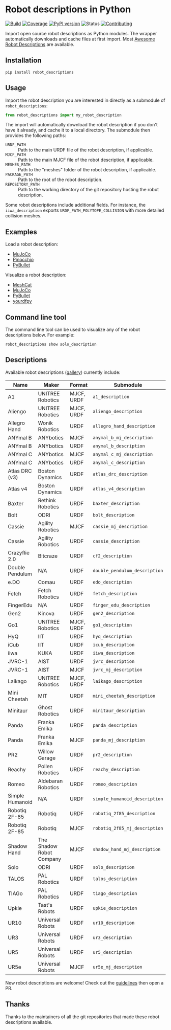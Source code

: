 # Robot descriptions in Python

[![Build](https://img.shields.io/github/workflow/status/stephane-caron/robot_descriptions.py/CI)](https://github.com/stephane-caron/robot_descriptions.py/actions)
[![Coverage](https://coveralls.io/repos/github/stephane-caron/robot_descriptions.py/badge.svg?branch=master)](https://coveralls.io/github/stephane-caron/robot_descriptions.py?branch=master)
[![PyPI version](https://img.shields.io/pypi/v/robot_descriptions)](https://pypi.org/project/robot_descriptions/)
![Status](https://img.shields.io/pypi/status/robot_descriptions)
[![Contributing](https://img.shields.io/badge/PRs-welcome-green.svg)](https://github.com/stephane-caron/robot_descriptions.py/tree/master/CONTRIBUTING.md)

Import open source robot descriptions as Python modules. The wrapper automatically downloads and cache files at first import. Most [Awesome Robot Descriptions](https://github.com/robot-descriptions/awesome-robot-descriptions) are available.

## Installation

```console
pip install robot_descriptions
```

## Usage

Import the robot description you are interested in directly as a submodule of ``robot_descriptions``:

```python
from robot_descriptions import my_robot_description
```

The import will automatically download the robot description if you don't have it already, and cache it to a local directory. The submodule then provides the following paths:

<dl>
    <dt>
        <code>URDF_PATH</code>
    </dt>
    <dd>
        Path to the main URDF file of the robot description, if applicable.
    </dd>
    <dt>
        <code>MJCF_PATH</code>
    </dt>
    <dd>
        Path to the main MJCF file of the robot description, if applicable.
    </dd>
    <dt>
        <code>MESHES_PATH</code>
    </dt>
    <dd>
        Path to the "meshes" folder of the robot description, if applicable.
    </dd>
    <dt>
        <code>PACKAGE_PATH</code>
    </dt>
    <dd>
        Path to the root of the robot description.
    </dd>
    <dt>
        <code>REPOSITORY_PATH</code>
    </dt>
    <dd>
        Path to the working directory of the git repository hosting the robot description.
    </dd>
</dl>

Some robot descriptions include additional fields. For instance, the ``iiwa_description`` exports ``URDF_PATH_POLYTOPE_COLLISION`` with more detailed collision meshes.

## Examples

Load a robot description:

- [MuJoCo](https://github.com/stephane-caron/robot_descriptions.py/tree/master/examples/load_in_mujoco.py)
- [Pinocchio](https://github.com/stephane-caron/robot_descriptions.py/tree/master/examples/load_in_pinocchio.py)
- [PyBullet](https://github.com/stephane-caron/robot_descriptions.py/tree/master/examples/load_in_pybullet.py)

Visualize a robot description:

- [MeshCat](https://github.com/stephane-caron/robot_descriptions.py/tree/master/examples/show_in_meshcat.py)
- [MuJoCo](https://github.com/stephane-caron/robot_descriptions.py/tree/master/examples/show_in_mujoco.py)
- [PyBullet](https://github.com/stephane-caron/robot_descriptions.py/tree/master/examples/show_in_pybullet.py)
- [yourdfpy](https://github.com/stephane-caron/robot_descriptions.py/tree/master/examples/show_in_yourdfpy.py)

## Command line tool

The command line tool can be used to visualize any of the robot descriptions below. For example:

```console
robot_descriptions show solo_description
```

## Descriptions

Available robot descriptions ([gallery](https://github.com/robot-descriptions/awesome-robot-descriptions#gallery)) currently include:

| Name                  | Maker                    | Format     | Submodule                     |
|-----------------------|--------------------------|------------|-------------------------------|
| A1                    | UNITREE Robotics         | MJCF, URDF | `a1_description`              |
| Aliengo               | UNITREE Robotics         | MJCF, URDF | `aliengo_description`         |
| Allegro Hand          | Wonik Robotics           | URDF       | `allegro_hand_description`    |
| ANYmal B              | ANYbotics                | MJCF       | `anymal_b_mj_description`     |
| ANYmal B              | ANYbotics                | URDF       | `anymal_b_description`        |
| ANYmal C              | ANYbotics                | MJCF       | `anymal_c_mj_description`     |
| ANYmal C              | ANYbotics                | URDF       | `anymal_c_description`        |
| Atlas DRC (v3)        | Boston Dynamics          | URDF       | `atlas_drc_description`       |
| Atlas v4              | Boston Dynamics          | URDF       | `atlas_v4_description`        |
| Baxter                | Rethink Robotics         | URDF       | `baxter_description`          |
| Bolt                  | ODRI                     | URDF       | `bolt_description`            |
| Cassie                | Agility Robotics         | MJCF       | `cassie_mj_description`       |
| Cassie                | Agility Robotics         | URDF       | `cassie_description`          |
| Crazyflie 2.0         | Bitcraze                 | URDF       | `cf2_description`             |
| Double Pendulum       | N/A                      | URDF       | `double_pendulum_description` |
| e.DO                  | Comau                    | URDF       | `edo_description`             |
| Fetch                 | Fetch Robotics           | URDF       | `fetch_description`           |
| FingerEdu             | N/A                      | URDF       | `finger_edu_description`      |
| Gen2                  | Kinova                   | URDF       | `gen2_description`            |
| Go1                   | UNITREE Robotics         | MJCF, URDF | `go1_description`             |
| HyQ                   | IIT                      | URDF       | `hyq_description`             |
| iCub                  | IIT                      | URDF       | `icub_description`            |
| iiwa                  | KUKA                     | URDF       | `iiwa_description`            |
| JVRC-1                | AIST                     | URDF       | `jvrc_description`            |
| JVRC-1                | AIST                     | MJCF       | `jvrc_mj_description`         |
| Laikago               | UNITREE Robotics         | MJCF, URDF | `laikago_description`         |
| Mini Cheetah          | MIT                      | URDF       | `mini_cheetah_description`    |
| Minitaur              | Ghost Robotics           | URDF       | `minitaur_description`        |
| Panda                 | Franka Emika             | URDF       | `panda_description`           |
| Panda                 | Franka Emika             | MJCF       | `panda_mj_description`        |
| PR2                   | Willow Garage            | URDF       | `pr2_description`             |
| Reachy                | Pollen Robotics          | URDF       | `reachy_description`          |
| Romeo                 | Aldebaran Robotics       | URDF       | `romeo_description`           |
| Simple Humanoid       | N/A                      | URDF       | `simple_humanoid_description` |
| Robotiq 2F-85         | Robotiq                  | URDF       | `robotiq_2f85_description`    |
| Robotiq 2F-85         | Robotiq                  | MJCF       | `robotiq_2f85_mj_description` |
| Shadow Hand           | The Shadow Robot Company | MJCF       | `shadow_hand_mj_description`  |
| Solo                  | ODRI                     | URDF       | `solo_description`            |
| TALOS                 | PAL Robotics             | URDF       | `talos_description`           |
| TIAGo                 | PAL Robotics             | URDF       | `tiago_description`           |
| Upkie                 | Tast's Robots            | URDF       | `upkie_description`           |
| UR10                  | Universal Robots         | URDF       | `ur10_description`            |
| UR3                   | Universal Robots         | URDF       | `ur3_description`             |
| UR5                   | Universal Robots         | URDF       | `ur5_description`             |
| UR5e                  | Universal Robots         | MJCF       | `ur5e_mj_description`         |

New robot descriptions are welcome! Check out the [guidelines](https://github.com/stephane-caron/robot_descriptions.py/tree/master/CONTRIBUTING.md) then open a PR.

## Thanks

Thanks to the maintainers of all the git repositories that made these robot descriptions available.
